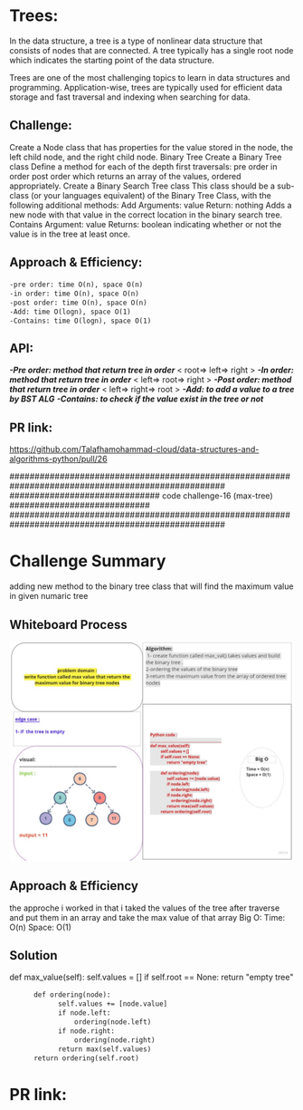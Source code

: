# Trees:
In the data structure, a tree is a type of nonlinear data structure that consists of nodes that are connected. A tree typically has a single root node which indicates the starting point of the data structure.

Trees are one of the most challenging topics to learn in data structures and programming. Application-wise, trees are typically used for efficient data storage and fast traversal and indexing when searching for data.

## Challenge:
Create a Node class that has properties for the value stored in the node, the left child node, and the right child node.
Binary Tree
Create a Binary Tree class
Define a method for each of the depth first traversals:
pre order
in order
post order which returns an array of the values, ordered appropriately.
Create a Binary Search Tree class
This class should be a sub-class (or your languages equivalent) of the Binary Tree Class, with the following additional methods:
Add
Arguments: value
Return: nothing
Adds a new node with that value in the correct location in the binary search tree.
Contains
Argument: value
Returns: boolean indicating whether or not the value is in the tree at least once.

## Approach & Efficiency:
    -pre order: time O(n), space O(n)
    -in order: time O(n), space O(n)
    -post order: time O(n), space O(n)
    -Add: time O(logn), space O(1)
    -Contains: time O(logn), space O(1)


## API:
***-Pre order: method that return tree in order*** < root=> left=> right >
***-In order: method that return tree in order*** < left=> root=> right >
***-Post order: method that return tree in order*** < left=> right=> root >
***-Add: to add a value to a tree by BST ALG***
***-Contains: to check if the value exist in the tree or not***
## PR link:
https://github.com/Talafhamohammad-cloud/data-structures-and-algorithms-python/pull/26 

###################################################################################################
##############################   code challenge-16 (max-tree)          ############################
###################################################################################################
# Challenge Summary
adding new method to the binary tree class that will find the maximum value in given numaric tree 
## Whiteboard Process
![image](binary_tree_maxval.jpg)
## Approach & Efficiency
the approche i worked in that i taked the values of the tree after traverse and put them in an array
and take the max value of that array 
Big O:
Time: O(n)
Space: O(1)

## Solution

def max_value(self):
          self.values = []
          if self.root == None:
                return "empty tree"

          def ordering(node):
                self.values += [node.value]
                if node.left:
                    ordering(node.left)
                if node.right:
                    ordering(node.right)
                return max(self.values)
          return ordering(self.root)
# PR link:
